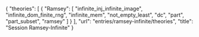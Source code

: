 {
    "theories": [
        {
            "Ramsey": [
                "infinite_inj_infinite_image",
                "infinite_dom_finite_rng",
                "infinite_mem",
                "not_empty_least",
                "dc",
                "part",
                "part_subset",
                "ramsey"
            ]
        }
    ],
    "url": "entries/ramsey-infinite/theories",
    "title": "Session Ramsey-Infinite"
}